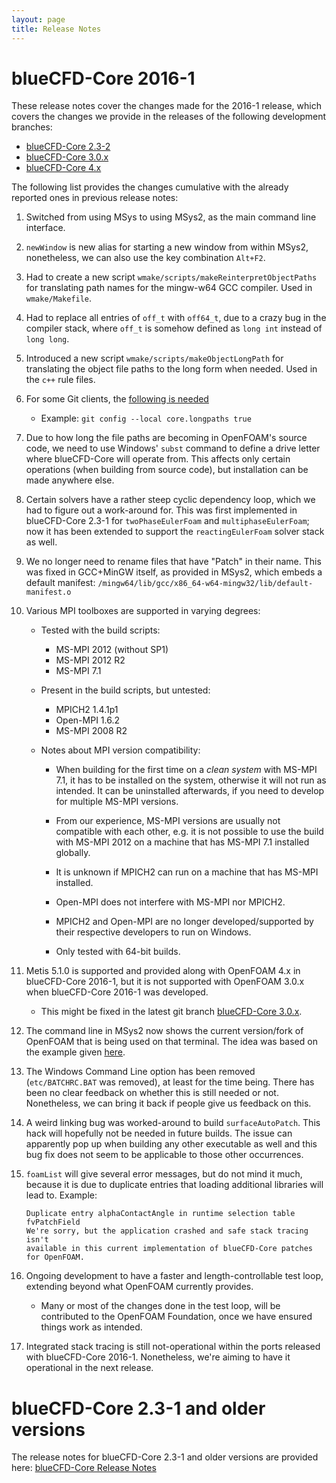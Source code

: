 ```yaml
---
layout: page
title: Release Notes
---
```


# blueCFD-Core 2016-1

These release notes cover the changes made for the 2016-1 release, which covers
the changes we provide in the releases of the following development branches:

  * [blueCFD-Core 2.3-2](https://github.com/blueCFD/OpenFOAM-2.3.x/tree/blueCFD-Core-2.3-2)
  * [blueCFD-Core 3.0.x](https://github.com/blueCFD/OpenFOAM-dev/tree/blueCFD-Core-3.0.x)
  * [blueCFD-Core 4.x](https://github.com/blueCFD/OpenFOAM-dev/tree/blueCFD-Core-4.x)

The following list provides the changes cumulative with the already reported
ones in previous release notes:

  1. Switched from using MSys to using MSys2, as the main command line interface.

  2. `newWindow` is new alias for starting a new window from within MSys2,
  nonetheless, we can also use the key combination `Alt+F2`.

  3. Had to create a new script `wmake/scripts/makeReinterpretObjectPaths` for
  translating path names for the mingw-w64 GCC compiler. Used in `wmake/Makefile`.

  4. Had to replace all entries of `off_t` with `off64_t`, due to a crazy bug
  in the compiler stack, where `off_t` is somehow defined as `long int` instead
  of `long long`.

  5. Introduced a new script `wmake/scripts/makeObjectLongPath` for translating
  the object file paths to the long form when needed. Used in the `c++` rule
  files.

  6. For some Git clients, the [following is needed](https://github.com/msysgit/msysgit/wiki/Git-cannot-create-a-file-or-directory-with-a-long-path)

      * Example: `git config --local core.longpaths true`

  7. Due to how long the file paths are becoming in OpenFOAM's source code, we
  need to use Windows' `subst` command to define a drive letter where
  blueCFD-Core will operate from. This affects only certain operations (when
  building from source code), but installation can be made anywhere else.

  8. Certain solvers have a rather steep cyclic dependency loop, which we had
  to figure out a work-around for. This was first implemented in blueCFD-Core
  2.3-1 for `twoPhaseEulerFoam` and `multiphaseEulerFoam`; now it has been
  extended to support the `reactingEulerFoam` solver stack as well.

  9. We no longer need to rename files that have "Patch" in their name. This was
  fixed in GCC+MinGW itself, as provided in MSys2, which embeds a default manifest:
  `/mingw64/lib/gcc/x86_64-w64-mingw32/lib/default-manifest.o`

  10. Various MPI toolboxes are supported in varying degrees:

      * Tested with the build scripts:
          * MS-MPI 2012 (without SP1)
          * MS-MPI 2012 R2
          * MS-MPI 7.1

      * Present in the build scripts, but untested:
          * MPICH2 1.4.1p1
          * Open-MPI 1.6.2
          * MS-MPI 2008 R2

      * Notes about MPI version compatibility:
          * When building for the first time on a _clean system_ with MS-MPI 7.1, it
          has to be installed on the system, otherwise it will not run as intended.
          It can be uninstalled afterwards, if you need to develop for multiple
          MS-MPI versions.

          * From our experience, MS-MPI versions are usually not compatible with
          each other, e.g. it is not possible to use the build with MS-MPI 2012 on
          a machine that has MS-MPI 7.1 installed globally.
          
          * It is unknown if MPICH2 can run on a machine that has MS-MPI installed.

          * Open-MPI does not interfere with MS-MPI nor MPICH2.

          * MPICH2 and Open-MPI are no longer developed/supported by their
          respective developers to run on Windows.

          * Only tested with 64-bit builds.

  11. Metis 5.1.0 is supported and provided along with OpenFOAM 4.x in
  blueCFD-Core 2016-1, but it is not supported with OpenFOAM 3.0.x when
  blueCFD-Core 2016-1 was developed.

      * This might be fixed in the latest git branch
      [blueCFD-Core 3.0.x](https://github.com/blueCFD/OpenFOAM-dev/tree/blueCFD-Core-3.0.x).

  12. The command line in MSys2 now shows the current version/fork of OpenFOAM
  that is being used on that terminal. The idea was based on the example given
  [here](https://openfoamwiki.net/index.php/Tip/Foam_version_in_shell_prompt).

  13. The Windows Command Line option has been removed (`etc/BATCHRC.BAT` was
  removed), at least for the time being. There has been no clear feedback on
  whether this is still needed or not. Nonetheless, we can bring it back if
  people give us feedback on this.

  14. A weird linking bug was worked-around to build `surfaceAutoPatch`.
  This hack will hopefully not be needed in future builds. The issue can
  apparently pop up when building any other executable as well and this bug fix
  does not seem to be applicable to those other occurrences.

  15. `foamList` will give several error messages, but do not mind it much,
  because it is due to duplicate entries that loading additional libraries will
  lead to. Example:

      ```
      Duplicate entry alphaContactAngle in runtime selection table fvPatchField
      We're sorry, but the application crashed and safe stack tracing isn't
      available in this current implementation of blueCFD-Core patches for OpenFOAM.
      ```

  16. Ongoing development to have a faster and length-controllable test loop,
  extending beyond what OpenFOAM currently provides.

      * Many or most of the changes done in the test loop, will be contributed to
      the OpenFOAM Foundation, once we have ensured things work as intended.

  17. Integrated stack tracing is still not-operational within the ports released
  with blueCFD-Core 2016-1. Nonetheless, we're aiming to have it operational in
  the next release.


# blueCFD-Core 2.3-1 and older versions

The release notes for blueCFD-Core 2.3-1 and older versions are provided here:
[blueCFD-Core Release Notes](http://joomla.bluecape.com.pt/index.php?option=com_mamblog&Itemid=43&task=show&action=view&id=66)
